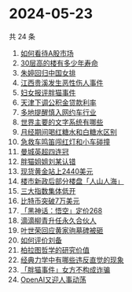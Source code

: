 # 2024-05-23

共 24 条

<!-- BEGIN -->
<!-- 最后更新时间 Thu May 23 2024 19:10:54 GMT+0800 (China Standard Time) -->

1. [如何看待A股市场](https://www.zhihu.com/search?q=%E5%A6%82%E4%BD%95%E7%9C%8B%E5%BE%85A%E8%82%A1%E5%B8%82%E5%9C%BA)
1. [30层高的楼有多少年寿命](https://www.zhihu.com/search?q=30%E5%B1%82%E9%AB%98%E7%9A%84%E6%A5%BC%E6%9C%89%E5%A4%9A%E5%B0%91%E5%B9%B4%E5%AF%BF%E5%91%BD)
1. [朱婷回归中国女排](https://www.zhihu.com/search?q=%E6%9C%B1%E5%A9%B7%E5%9B%9E%E5%BD%92%E4%B8%AD%E5%9B%BD%E5%A5%B3%E6%8E%92)
1. [江西贵溪发生恶性伤人事件](https://www.zhihu.com/search?q=%E6%B1%9F%E8%A5%BF%E8%B4%B5%E6%BA%AA%E5%8F%91%E7%94%9F%E6%81%B6%E6%80%A7%E4%BC%A4%E4%BA%BA%E4%BA%8B%E4%BB%B6)
1. [妇女报评胖猫事件](https://www.zhihu.com/search?q=%E5%A6%87%E5%A5%B3%E6%8A%A5%E8%AF%84%E8%83%96%E7%8C%AB%E4%BA%8B%E4%BB%B6)
1. [天津下调公积金贷款利率](https://www.zhihu.com/search?q=%E5%A4%A9%E6%B4%A5%E4%B8%8B%E8%B0%83%E5%85%AC%E7%A7%AF%E9%87%91%E8%B4%B7%E6%AC%BE%E5%88%A9%E7%8E%87)
1. [多地提醒慎入网约车行业](https://www.zhihu.com/search?q=%E5%A4%9A%E5%9C%B0%E6%8F%90%E9%86%92%E6%85%8E%E5%85%A5%E7%BD%91%E7%BA%A6%E8%BD%A6%E8%A1%8C%E4%B8%9A)
1. [世界主要的文字系统有哪些](https://www.zhihu.com/search?q=%E4%B8%96%E7%95%8C%E4%B8%BB%E8%A6%81%E7%9A%84%E6%96%87%E5%AD%97%E7%B3%BB%E7%BB%9F%E6%9C%89%E5%93%AA%E4%BA%9B)
1. [月经期间喝红糖水和白糖水区别](https://www.zhihu.com/search?q=%E6%9C%88%E7%BB%8F%E6%9C%9F%E9%97%B4%E5%96%9D%E7%BA%A2%E7%B3%96%E6%B0%B4%E5%92%8C%E7%99%BD%E7%B3%96%E6%B0%B4%E5%8C%BA%E5%88%AB)
1. [急救车鸣笛闯红灯和小车碰撞](https://www.zhihu.com/search?q=%E6%80%A5%E6%95%91%E8%BD%A6%E9%B8%A3%E7%AC%9B%E9%97%AF%E7%BA%A2%E7%81%AF%E5%92%8C%E5%B0%8F%E8%BD%A6%E7%A2%B0%E6%92%9E)
1. [曼城英超四连冠](https://www.zhihu.com/search?q=%E6%9B%BC%E5%9F%8E%E8%8B%B1%E8%B6%85%E5%9B%9B%E8%BF%9E%E5%86%A0)
1. [胖猫姐姐刘某认错](https://www.zhihu.com/search?q=%E8%83%96%E7%8C%AB%E5%A7%90%E5%A7%90%E5%88%98%E6%9F%90%E8%AE%A4%E9%94%99)
1. [现货黄金站上2440美元](https://www.zhihu.com/search?q=%E7%8E%B0%E8%B4%A7%E9%BB%84%E9%87%91%E7%AB%99%E4%B8%8A2440%E7%BE%8E%E5%85%83)
1. [楼市新政后部分楼盘「人山人海」](https://www.zhihu.com/search?q=%E6%A5%BC%E5%B8%82%E6%96%B0%E6%94%BF%E5%90%8E%E9%83%A8%E5%88%86%E6%A5%BC%E7%9B%98%E3%80%8C%E4%BA%BA%E5%B1%B1%E4%BA%BA%E6%B5%B7%E3%80%8D)
1. [三大指数集体低开](https://www.zhihu.com/search?q=%E4%B8%89%E5%A4%A7%E6%8C%87%E6%95%B0%E9%9B%86%E4%BD%93%E4%BD%8E%E5%BC%80)
1. [比特币突破7万美元](https://www.zhihu.com/search?q=%E6%AF%94%E7%89%B9%E5%B8%81%E7%AA%81%E7%A0%B47%E4%B8%87%E7%BE%8E%E5%85%83)
1. [「黑神话：悟空」定价268](https://www.zhihu.com/search?q=%E3%80%8C%E9%BB%91%E7%A5%9E%E8%AF%9D%EF%BC%9A%E6%82%9F%E7%A9%BA%E3%80%8D%E5%AE%9A%E4%BB%B7268)
1. [滴滴柳青升任永久合伙人](https://www.zhihu.com/search?q=%E6%BB%B4%E6%BB%B4%E6%9F%B3%E9%9D%92%E5%8D%87%E4%BB%BB%E6%B0%B8%E4%B9%85%E5%90%88%E4%BC%99%E4%BA%BA)
1. [叶世荣回应黄家驹墓碑被砸](https://www.zhihu.com/search?q=%E5%8F%B6%E4%B8%96%E8%8D%A3%E5%9B%9E%E5%BA%94%E9%BB%84%E5%AE%B6%E9%A9%B9%E5%A2%93%E7%A2%91%E8%A2%AB%E7%A0%B8)
1. [如何评价刘备](https://www.zhihu.com/search?q=%E5%A6%82%E4%BD%95%E8%AF%84%E4%BB%B7%E5%88%98%E5%A4%87)
1. [柏拉图哲学的研究价值](https://www.zhihu.com/search?q=%E6%9F%8F%E6%8B%89%E5%9B%BE%E5%93%B2%E5%AD%A6%E7%9A%84%E7%A0%94%E7%A9%B6%E4%BB%B7%E5%80%BC)
1. [经典力学中有哪些违反直觉的现象](https://www.zhihu.com/search?q=%E7%BB%8F%E5%85%B8%E5%8A%9B%E5%AD%A6%E4%B8%AD%E6%9C%89%E5%93%AA%E4%BA%9B%E8%BF%9D%E5%8F%8D%E7%9B%B4%E8%A7%89%E7%9A%84%E7%8E%B0%E8%B1%A1)
1. [「胖猫事件」女方不构成诈骗](https://www.zhihu.com/search?q=%E3%80%8C%E8%83%96%E7%8C%AB%E4%BA%8B%E4%BB%B6%E3%80%8D%E5%A5%B3%E6%96%B9%E4%B8%8D%E6%9E%84%E6%88%90%E8%AF%88%E9%AA%97)
1. [OpenAI又迎人事动荡](https://www.zhihu.com/search?q=OpenAI%E5%8F%88%E8%BF%8E%E4%BA%BA%E4%BA%8B%E5%8A%A8%E8%8D%A1)

<!-- END -->
